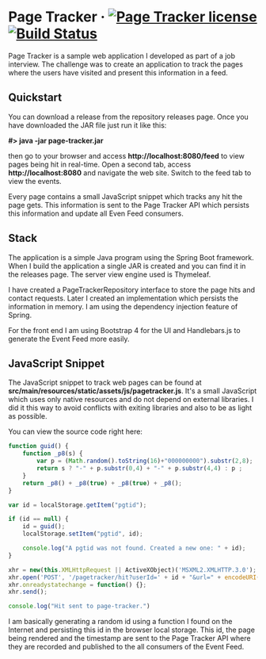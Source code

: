 # Page Tracker &middot; [![Page Tracker license](https://img.shields.io/badge/license-MIT-blue.svg)](https://github.com/glzbcrt/page-tracker/blob/master/LICENSE) [![Build Status](https://travis-ci.org/glzbcrt/page-tracker.svg?branch=master)](https://travis-ci.org/glzbcrt/page-tracker)

Page Tracker is a sample web application I developed as part of a job interview.
The challenge was to create an application to track the pages where the users have visited and present this information in a feed.

## Quickstart

You can download a release from the repository releases page.
Once you have downloaded the JAR file just run it like this:

**#> java -jar page-tracker.jar**

then go to your browser and access **http://localhost:8080/feed** to view pages being hit in real-time.
Open a second tab, access **http://localhost:8080** and navigate the web site. Switch to the feed tab to view the events.

Every page contains a small JavaScript snippet which tracks any hit the page gets.
This information is sent to the Page Tracker API which persists this information and update all Even Feed consumers.

## Stack

The application is a simple Java program using the Spring Boot framework. When I build the application a single JAR is created and you can find it in the releases page. The server view engine used is Thymeleaf.

I have created a PageTrackerRepository interface to store the page hits and contact requests. Later I created an implementation which persists the information in memory.
I am using the dependency injection feature of Spring. 

For the front end I am using Bootstrap 4 for the UI and Handlebars.js to generate the Event Feed more easily. 

## JavaScript Snippet

The JavaScript snippet to track web pages can be found at **src/main/resources/static/assets/js/pagetracker.js**.
It's a small JavaScript which uses only native resources and do not depend on external libraries. I did it this way to avoid conflicts with exiting libraries and also to be as light as possible.

You can view the source code right here:

```javascript
function guid() {
    function _p8(s) {
        var p = (Math.random().toString(16)+"000000000").substr(2,8);
        return s ? "-" + p.substr(0,4) + "-" + p.substr(4,4) : p ;
    }
    return _p8() + _p8(true) + _p8(true) + _p8();
}

var id = localStorage.getItem("pgtid");

if (id == null) {
	id = guid();
	localStorage.setItem("pgtid", id);

	console.log("A pgtid was not found. Created a new one: " + id);
}

xhr = new(this.XMLHttpRequest || ActiveXObject)('MSXML2.XMLHTTP.3.0');
xhr.open('POST', '/pagetracker/hit?userId=' + id + "&url=" + encodeURI(document.location.pathname) + "&timestamp=" + Math.round(+new Date()/1000), true);
xhr.onreadystatechange = function() {};
xhr.send();

console.log("Hit sent to page-tracker.")

```

I am basically generating a random id using a function I found on the Internet and persisting this id in the browser local storage.
This id, the page being rendered and the timestamp are sent to the Page Tracker API where they are recorded and published to the all consumers of the Event Feed.

